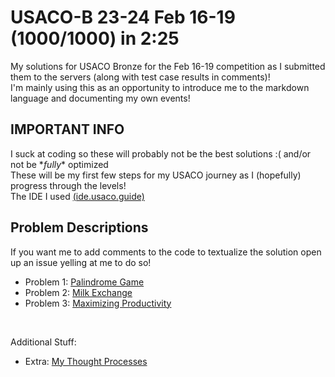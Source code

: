 # USACO-B 23-24 Feb 16-19 (1000/1000) in 2:25
My solutions for USACO Bronze for the Feb 16-19 competition as I submitted them to the servers (along with test case results in comments)!  
I'm mainly using this as an opportunity to introduce me to the markdown language and documenting my own events!

## IMPORTANT INFO
I suck at coding so these will probably not be the best solutions :( and/or not be \**fully*\* optimized  
These will be my first few steps for my USACO journey as I (hopefully) progress through the levels!  
The IDE I used [(ide.usaco.guide)](https://ide.usaco.guide)

## Problem Descriptions
If you want me to add comments to the code to textualize the solution open up an issue yelling at me to do so!
- Problem 1: [Palindrome Game](./solutions/palindromegame.cpp)
- Problem 2: [Milk Exchange](./solutions/milk-exchange.cpp)
- Problem 3: [Maximizing Productivity](./solutions/maximizingproductivity.cpp)  
</br >

Additional Stuff:
- Extra: [My Thought Processes](./solutions/thoughtprocesses.txt)

<!-- how the heck do i add line breaks help me -->

